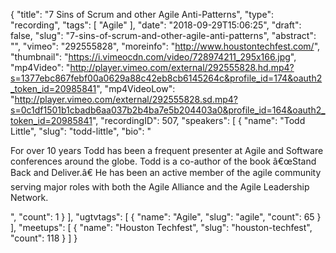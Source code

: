 {
  "title": "7 Sins of Scrum and other Agile Anti-Patterns",
  "type": "recording",
  "tags": [
    "Agile"
  ],
  "date": "2018-09-29T15:06:25",
  "draft": false,
  "slug": "7-sins-of-scrum-and-other-agile-anti-patterns",
  "abstract": "",
  "vimeo": "292555828",
  "moreinfo": "http://www.houstontechfest.com/",
  "thumbnail": "https://i.vimeocdn.com/video/728974211_295x166.jpg",
  "mp4Video": "http://player.vimeo.com/external/292555828.hd.mp4?s=1377ebc867febf00a0629a88c42eb8cb6145264c&profile_id=174&oauth2_token_id=20985841",
  "mp4VideoLow": "http://player.vimeo.com/external/292555828.sd.mp4?s=0c1df1501b1cbadb6aa037b2b4ba7e5b204403a0&profile_id=164&oauth2_token_id=20985841",
  "recordingID": 507,
  "speakers": [
    {
      "name": "Todd Little",
      "slug": "todd-little",
      "bio": "<p>For over 10 years Todd has been a frequent presenter at Agile and Software conferences around the globe. Todd is a co-author of the book â€œStand Back and Deliver.â€ He has been an active member of the agile community serving major roles with both the Agile Alliance and the Agile Leadership Network.</p>",
      "count": 1
    }
  ],
  "ugtvtags": [
    {
      "name": "Agile",
      "slug": "agile",
      "count": 65
    }
  ],
  "meetups": [
    {
      "name": "Houston Techfest",
      "slug": "houston-techfest",
      "count": 118
    }
  ]
}